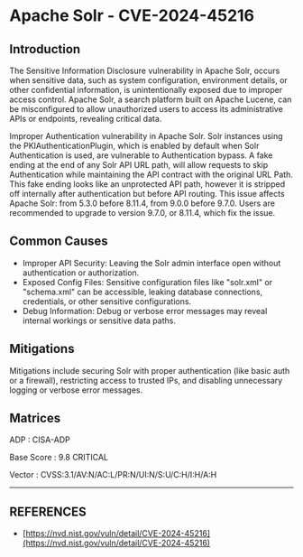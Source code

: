 # Apache Solr - CVE-2024-45216

## Introduction

The Sensitive Information Disclosure vulnerability in Apache Solr, occurs when sensitive data, such as system configuration, environment details, or other confidential information, is unintentionally exposed due to improper access control. Apache Solr, a search platform built on Apache Lucene, can be misconfigured to allow unauthorized users to access its administrative APIs or endpoints, revealing critical data.

Improper Authentication vulnerability in Apache Solr. Solr instances using the PKIAuthenticationPlugin, which is enabled by default when Solr Authentication is used, are vulnerable to Authentication bypass. A fake ending at the end of any Solr API URL path, will allow requests to skip Authentication while maintaining the API contract with the original URL Path. This fake ending looks like an unprotected API path, however it is stripped off internally after authentication but before API routing. This issue affects Apache Solr: from 5.3.0 before 8.11.4, from 9.0.0 before 9.7.0. Users are recommended to upgrade to version 9.7.0, or 8.11.4, which fix the issue.

## Common Causes

* &#x20;Improper API Security: Leaving the Solr admin interface open without authentication or authorization.
* Exposed Config Files: Sensitive configuration files like "solr.xml" or "schema.xml" can be accessible, leaking database connections, credentials, or other sensitive configurations.
* Debug Information: Debug or verbose error messages may reveal internal workings or sensitive data paths.

## Mitigations

Mitigations include securing Solr with proper authentication (like basic auth or a firewall), restricting access to trusted IPs, and disabling unnecessary logging or verbose error messages.

## Matrices

ADP : CISA-ADP&#x20;

Base Score : 9.8 CRITICAL

Vector : CVSS:3.1/AV:N/AC:L/PR:N/UI:N/S:U/C:H/I:H/A:H





***

## REFERENCES

* [https://nvd.nist.gov/vuln/detail/CVE-2024-45216](https://nvd.nist.gov/vuln/detail/CVE-2024-45216)



